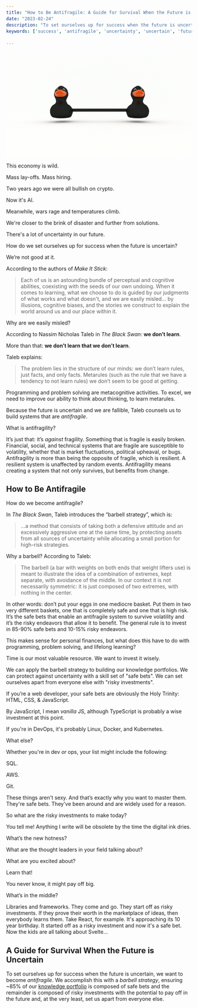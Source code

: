 ```yaml
---
title: "How to Be Antifragile: A Guide for Survival When the Future is Uncertain"
date: "2023-02-24"
description: "To set ourselves up for success when the future is uncertain, we want to become antifragile. We accomplish this with a barbell strategy, ensuring ~85% of our knowledge portfolio is safe bets and the remainder is risky investments with the potential to pay off and set us apart."
keywords: ['success', 'antifragile', 'uncertainty', 'uncertain', 'future', 'antifragility']

---
```


![ Illustration of ducks on a barbell as analogy for antifragility ](./jarednielsen-antifragile.png)

This economy is wild. 

Mass lay-offs. Mass hiring. 

Two years ago we were all bullish on crypto. 

Now it's AI. 

Meanwhile, wars rage and temperatures climb.

We're closer to the brink of disaster and further from solutions.

There's a lot of uncertainty in our future.

How do we set ourselves up for success when the future is uncertain? 

We’re not good at it. 

According to the authors of _Make It Stick_: 

> Each of us is an astounding bundle of perceptual and cognitive abilities, coexisting with the seeds of our own undoing. When it comes to learning, what we choose to do is guided by our judgments of what works and what doesn't, and we are easily misled… by illusions, cognitive biases, and the stories we construct to explain the world around us and our place within it. 

Why are we easily misled? 

According to Nassim Nicholas Taleb in _The Black Swan_: **we don’t learn**. 

More than that: **we don’t learn that we don’t learn**. 

Taleb explains:

> The problem lies in the structure of our minds: we don’t learn rules, just facts, and only facts. Metarules (such as the rule that we have a tendency to not learn rules) we don’t seem to be good at getting. 

Programming and problem solving are metacognitive activities. To excel, we need to improve our ability to think about thinking, to learn metarules. 

Because the future is uncertain and we are fallible, Taleb counsels us to build systems that are _antifragile_. 

What is antifragility?

It’s just that: it’s _against_ fragility. Something that is fragile is easily broken. Financial, social, and technical systems that are fragile are susceptible to volatility, whether that is market fluctuations, political upheaval, or bugs. Antifragility is more than being the opposite of fragile, which is resilient. A resilient system is unaffected by random events. Antifragility means creating a system that not only survives, but benefits from change. 


## How to Be Antifragile

How do we become antifragile? 

In _The Black Swan_, Taleb introduces the “barbell strategy”, which is:

> ...a method that consists of taking both a defensive attitude and an excessively aggressive one at the same time, by protecting assets from all sources of uncertainty while allocating a small portion for high-risk strategies.

Why a barbell? According to Taleb:

> The barbell (a bar with weights on both ends that weight lifters use) is meant to illustrate the idea of a combination of extremes, kept separate, with avoidance of the middle. In our context it is not necessarily symmetric: it is just composed of two extremes, with nothing in the center. 

In other words: don’t put your eggs in one mediocre basket. Put them in two very different baskets, one that is completely safe and one that is high risk. It’s the safe bets that enable an antifragile system to survive volatility and it’s the risky endeavors that allow it to benefit. The general rule is to invest in 85-90% safe bets and 10-15% risky endeavors. 

This makes sense for personal finances, but what does this have to do with programming, problem solving, and lifelong learning? 

Time is our most valuable resource. We want to invest it wisely. 

We can apply the barbell strategy to building our knowledge portfolios. We can protect against uncertainty with a skill set of "safe bets". We can set ourselves apart from everyone else with "risky investments". 

If you’re a web developer, your safe bets are obviously the Holy Trinity: HTML, CSS, & JavaScript. 

By JavaScript, I mean _vanilla_ JS, although TypeScript is probably a wise investment at this point.

If you're in DevOps, it's probably Linux, Docker, and Kubernetes. 

What else?

Whether you're in dev _or_ ops, your list might include the following: 

SQL.

AWS.

Git.

These things aren't sexy. And that’s exactly why you want to master them. They're safe bets. They've been around and are widely used for a reason. 

So what are the risky investments to make today? 

You tell me! Anything I write will be obsolete by the time the digital ink dries. 

What’s the new hotness? 

What are the thought leaders in your field talking about? 

What are you excited about?

Learn that!

You never know, it might pay off big.

What’s in the middle? 

Libraries and frameworks. They come and go. They start off as risky investments. If they prove their worth in the marketplace of ideas, then everybody learns them. Take React, for example. It's approaching its 10 year birthday. It started off as a risky investment and now it's a safe bet. Now the kids are all talking about Svelte...


## A Guide for Survival When the Future is Uncertain

To set ourselves up for success when the future is uncertain, we want to become _antifragile_. We accomplish this with a _barbell strategy_, ensuring ~85% of our [knowledge portfolio](https://jarednielsen.com/invest-knowledge-portfolio/) is composed of safe bets and the remainder is composed of risky investments with the potential to pay off in the future and, at the very least, set us apart from everyone else. 